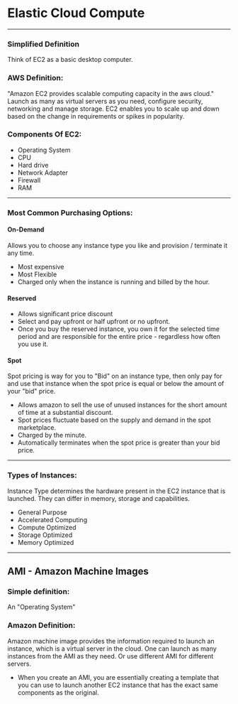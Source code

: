 # Elastic Cloud Compute

---

### Simplified Definition

Think of EC2 as a basic desktop computer.


### AWS Definition:
"Amazon EC2 provides scalable computing capacity in the aws cloud." Launch as many as virtual servers as you need, configure security, networking and manage storage. EC2 enables you to scale up and down based on the change in requirements or spikes in popularity.


### Components Of EC2:
- Operating System
- CPU 
- Hard drive 
- Network Adapter
- Firewall
- RAM


---

### Most Common Purchasing Options:

#### On-Demand
Allows you to choose any instance type you like and provision / terminate it any time.
- Most expensive
- Most Flexible
- Charged only when the instance is running and billed by the hour.


#### Reserved
- Allows significant price discount
- Select and pay upfront or half upfront or no upfront.
- Once you buy the reserved instance, you own it for the selected time period and are responsible for the entire price - regardless how often you use it.


#### Spot
Spot pricing is way for you to "Bid" on an instance type, then only pay for and use that instance when the spot price is equal or below the amount of your "bid" price.

- Allows amazon to sell the use of unused instances for the short amount of time at a substantial discount.
- Spot prices fluctuate based on the supply and demand in the spot marketplace.
- Charged by the minute.
- Automatically terminates when the spot price is greater than your bid price.

---

### Types of Instances:
Instance Type determines the hardware present in the EC2 instance that is launched. They can differ in memory, storage and capabilities.
- General Purpose
- Accelerated Computing
- Compute Optimized
- Storage Optimized
- Memory Optimized


---

## AMI - Amazon Machine Images

### Simple definition:
An "Operating System"

### Amazon Definition:
Amazon machine image provides the information required to launch an instance, which is a virtual server in the cloud. One can launch as many instances from the AMI as they need. Or use different AMI for different servers.

- When you create an AMI, you are essentially creating a template that you can use to launch another EC2 instance that has the exact same components as the original.
